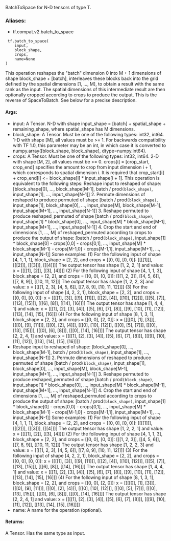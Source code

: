 BatchToSpace for N-D tensors of type T.
### Aliases:
- tf.compat.v2.batch_to_space

```
 tf.batch_to_space(
    input,
    block_shape,
    crops,
    name=None
)
```
This operation reshapes the "batch" dimension 0 into M + 1 dimensions of shape block_shape + [batch], interleaves these blocks back into the grid defined by the spatial dimensions [1, ..., M], to obtain a result with the same rank as the input. The spatial dimensions of this intermediate result are then optionally cropped according to crops to produce the output. This is the reverse of SpaceToBatch. See below for a precise description.
#### Args:
- input: A Tensor. N-D with shape input_shape = [batch] + spatial_shape + remaining_shape, where spatial_shape has M dimensions.
- block_shape: A Tensor. Must be one of the following types: int32, int64. 1-D with shape [M], all values must be >= 1. For backwards compatibility with TF 1.0, this parameter may be an int, in which case it is converted to numpy.array([block_shape, block_shape], dtype=numpy.int64).
- crops: A Tensor. Must be one of the following types: int32, int64. 2-D with shape [M, 2], all values must be >= 0. crops[i] = [crop_start, crop_end] specifies the amount to crop from input dimension i + 1, which corresponds to spatial dimension i. It is required that crop_start[i] + crop_end[i] <= block_shape[i] * input_shape[i + 1]. This operation is equivalent to the following steps:
Reshape input to reshaped of shape: [block_shape[0], ..., block_shape[M-1], batch / prod`(block_shape)`, input_shape[1], ..., input_shape[N-1]] 2. Permute dimensions of reshaped to produce permuted of shape [batch / prod`(block_shape)`, input_shape[1], block_shape[0], ..., input_shape[M], block_shape[M-1], input_shape[M+1], ..., input_shape[N-1]] 3. Reshape permuted to produce reshaped_permuted of shape [batch / prod`(block_shape)`, input_shape[1] * block_shape[0], ..., input_shape[M] * block_shape[M-1], input_shape[M+1], ..., input_shape[N-1]] 4. Crop the start and end of dimensions [1, ..., M] of reshaped_permuted according to crops to produce the output of shape: [batch / prod`(block_shape)`, input_shape[1] * block_shape[0] - crops[0,0] - crops[0,1], ..., input_shape[M] * block_shape[M-1] - crops[M-1,0] - crops[M-1,1], input_shape[M+1], ..., input_shape[N-1]] Some examples: (1) For the following input of shape [4, 1, 1, 1], block_shape = [2, 2], and crops = [[0, 0], [0, 0]]: [[[[1]]], [[[2]]], [[[3]]], [[[4]]]] The output tensor has shape [1, 2, 2, 1] and value: x = [[[[1], [2]], [[3], [4]]]] (2) For the following input of shape [4, 1, 1, 3], block_shape = [2, 2], and crops = [[0, 0], [0, 0]]: [[[1, 2, 3]], [[4, 5, 6]], [[7, 8, 9]], [[10, 11, 12]]] The output tensor has shape [1, 2, 2, 3] and value: x = [[[[1, 2, 3], [4, 5, 6]], [[7, 8, 9], [10, 11, 12]]]] (3) For the following input of shape [4, 2, 2, 1], block_shape = [2, 2], and crops = [[0, 0], [0, 0]]: x = [[[[1], [3]], [[9], [11]]], [[[2], [4]], [[10], [12]]], [[[5], [7]], [[13], [15]]], [[[6], [8]], [[14], [16]]]] The output tensor has shape [1, 4, 4, 1] and value: x = [[[1], [2], [3], [4]], [[5], [6], [7], [8]], [[9], [10], [11], [12]], [[13], [14], [15], [16]]] (4) For the following input of shape [8, 1, 3, 1], block_shape = [2, 2], and crops = [[0, 0], [2, 0]]: x = [[[[0], [1], [3]]], [[[0], [9], [11]]], [[[0], [2], [4]]], [[[0], [10], [12]]], [[[0], [5], [7]]], [[[0], [13], [15]]], [[[0], [6], [8]]], [[[0], [14], [16]]]] The output tensor has shape [2, 2, 4, 1] and value: x = [[[[1], [2], [3], [4]], [[5], [6], [7], [8]]], [[[9], [10], [11], [12]], [[13], [14], [15], [16]]]]
- Reshape input to reshaped of shape: [block_shape[0], ..., block_shape[M-1], batch / prod`(block_shape)`, input_shape[1], ..., input_shape[N-1]] 2. Permute dimensions of reshaped to produce permuted of shape [batch / prod`(block_shape)`, input_shape[1], block_shape[0], ..., input_shape[M], block_shape[M-1], input_shape[M+1], ..., input_shape[N-1]] 3. Reshape permuted to produce reshaped_permuted of shape [batch / prod`(block_shape)`, input_shape[1] * block_shape[0], ..., input_shape[M] * block_shape[M-1], input_shape[M+1], ..., input_shape[N-1]] 4. Crop the start and end of dimensions [1, ..., M] of reshaped_permuted according to crops to produce the output of shape: [batch / prod`(block_shape)`, input_shape[1] * block_shape[0] - crops[0,0] - crops[0,1], ..., input_shape[M] * block_shape[M-1] - crops[M-1,0] - crops[M-1,1], input_shape[M+1], ..., input_shape[N-1]] Some examples: (1) For the following input of shape [4, 1, 1, 1], block_shape = [2, 2], and crops = [[0, 0], [0, 0]]: [[[[1]]], [[[2]]], [[[3]]], [[[4]]]] The output tensor has shape [1, 2, 2, 1] and value: x = [[[[1], [2]], [[3], [4]]]] (2) For the following input of shape [4, 1, 1, 3], block_shape = [2, 2], and crops = [[0, 0], [0, 0]]: [[[1, 2, 3]], [[4, 5, 6]], [[7, 8, 9]], [[10, 11, 12]]] The output tensor has shape [1, 2, 2, 3] and value: x = [[[[1, 2, 3], [4, 5, 6]], [[7, 8, 9], [10, 11, 12]]]] (3) For the following input of shape [4, 2, 2, 1], block_shape = [2, 2], and crops = [[0, 0], [0, 0]]: x = [[[[1], [3]], [[9], [11]]], [[[2], [4]], [[10], [12]]], [[[5], [7]], [[13], [15]]], [[[6], [8]], [[14], [16]]]] The output tensor has shape [1, 4, 4, 1] and value: x = [[[1], [2], [3], [4]], [[5], [6], [7], [8]], [[9], [10], [11], [12]], [[13], [14], [15], [16]]] (4) For the following input of shape [8, 1, 3, 1], block_shape = [2, 2], and crops = [[0, 0], [2, 0]]: x = [[[[0], [1], [3]]], [[[0], [9], [11]]], [[[0], [2], [4]]], [[[0], [10], [12]]], [[[0], [5], [7]]], [[[0], [13], [15]]], [[[0], [6], [8]]], [[[0], [14], [16]]]] The output tensor has shape [2, 2, 4, 1] and value: x = [[[[1], [2], [3], [4]], [[5], [6], [7], [8]]], [[[9], [10], [11], [12]], [[13], [14], [15], [16]]]]
- name: A name for the operation (optional).
#### Returns:
A Tensor. Has the same type as input.

